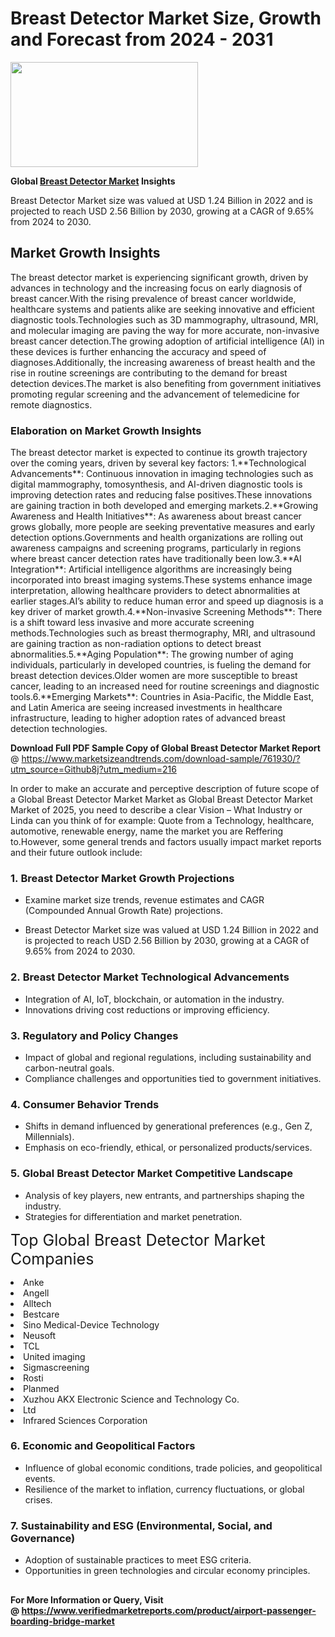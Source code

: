 <H1>Breast Detector Market Size, Growth and Forecast from 2024 - 2031</H1><img class="aligncenter size-medium wp-image-584254" src="https://thirdeyenews.in/wp-content/uploads/2024/09/Global-Market-Research-300x168.jpeg" alt="" width="300" height="168" /><p><strong>Global&nbsp;<a href="https://www.marketsizeandtrends.com/download-sample/761930/?utm_source=Github8j?utm_medium=216">Breast Detector Market</a> Insights</strong></p><p>Breast Detector Market size was valued at USD 1.24 Billion in 2022 and is projected to reach USD 2.56 Billion by 2030, growing at a CAGR of 9.65% from 2024 to 2030.</p><p><h2>Market Growth Insights</h2> The breast detector market is experiencing significant growth, driven by advances in technology and the increasing focus on early diagnosis of breast cancer.With the rising prevalence of breast cancer worldwide, healthcare systems and patients alike are seeking innovative and efficient diagnostic tools.Technologies such as 3D mammography, ultrasound, MRI, and molecular imaging are paving the way for more accurate, non-invasive breast cancer detection.The growing adoption of artificial intelligence (AI) in these devices is further enhancing the accuracy and speed of diagnoses.Additionally, the increasing awareness of breast health and the rise in routine screenings are contributing to the demand for breast detection devices.The market is also benefiting from government initiatives promoting regular screening and the advancement of telemedicine for remote diagnostics.<h3>Elaboration on Market Growth Insights</h3> The breast detector market is expected to continue its growth trajectory over the coming years, driven by several key factors: 1.**Technological Advancements**: Continuous innovation in imaging technologies such as digital mammography, tomosynthesis, and AI-driven diagnostic tools is improving detection rates and reducing false positives.These innovations are gaining traction in both developed and emerging markets.2.**Growing Awareness and Health Initiatives**: As awareness about breast cancer grows globally, more people are seeking preventative measures and early detection options.Governments and health organizations are rolling out awareness campaigns and screening programs, particularly in regions where breast cancer detection rates have traditionally been low.3.**AI Integration**: Artificial intelligence algorithms are increasingly being incorporated into breast imaging systems.These systems enhance image interpretation, allowing healthcare providers to detect abnormalities at earlier stages.AI’s ability to reduce human error and speed up diagnosis is a key driver of market growth.4.**Non-invasive Screening Methods**: There is a shift toward less invasive and more accurate screening methods.Technologies such as breast thermography, MRI, and ultrasound are gaining traction as non-radiation options to detect breast abnormalities.5.**Aging Population**: The growing number of aging individuals, particularly in developed countries, is fueling the demand for breast detection devices.Older women are more susceptible to breast cancer, leading to an increased need for routine screenings and diagnostic tools.6.**Emerging Markets**: Countries in Asia-Pacific, the Middle East, and Latin America are seeing increased investments in healthcare infrastructure, leading to higher adoption rates of advanced breast detection technologies.<p><span class=""><strong>Download Full PDF Sample Copy of Global Breast Detector Market Report</strong> @ <a href="https://www.marketsizeandtrends.com/download-sample/761930/?utm_source=Github8j?utm_medium=216" target="_blank">https://www.marketsizeandtrends.com/download-sample/761930/?utm_source=Github8j?utm_medium=216</a></span></p><p>In order to make an accurate and perceptive description of future scope of a Global&nbsp;Breast Detector Market Market as Global&nbsp;Breast Detector Market Market of 2025, you need to describe a clear Vision &ndash; What Industry or Linda can you think of for example: Quote from a Technology, healthcare, automotive, renewable energy, name the market you are Reffering to.However, some general trends and factors usually impact market reports and their future outlook include:</p><h3>1.&nbsp;<strong>Breast Detector Market Growth Projections</strong></h3><ul><li>Examine market size trends, revenue estimates and CAGR (Compounded Annual Growth Rate) projections.</li><li><p>Breast Detector Market size was valued at USD 1.24 Billion in 2022 and is projected to reach USD 2.56 Billion by 2030, growing at a CAGR of 9.65% from 2024 to 2030.</p></li></ul><h3>2.&nbsp;<strong>Breast Detector Market Technological Advancements</strong></h3><ul><li>Integration of AI, IoT, blockchain, or automation in the industry.</li><li>Innovations driving cost reductions or improving efficiency.</li></ul><h3>3.&nbsp;<strong>Regulatory and Policy Changes</strong></h3><ul><li>Impact of global and regional regulations, including sustainability and carbon-neutral goals.</li><li>Compliance challenges and opportunities tied to government initiatives.</li></ul><h3>4.&nbsp;<strong>Consumer Behavior Trends</strong></h3><ul><li>Shifts in demand influenced by generational preferences (e.g., Gen Z, Millennials).</li><li>Emphasis on eco-friendly, ethical, or personalized products/services.</li></ul><h3>5.&nbsp;<strong>Global Breast Detector Market Competitive Landscape</strong></h3><ul><li>Analysis of key players, new entrants, and partnerships shaping the industry.</li><li>Strategies for differentiation and market penetration.</li></ul><p data-pm-slice="1 1 []"><span style="color: inherit; font-family: inherit; font-size: 25px;">Top Global Breast Detector Market Companies</span></p><div class="" data-test-id=""><p><li>Anke</li><li> Angell</li><li> Alltech</li><li> Bestcare</li><li> Sino Medical-Device Technology</li><li> Neusoft</li><li> TCL</li><li> United imaging</li><li> Sigmascreening</li><li> Rosti</li><li> Planmed</li><li> Xuzhou AKX Electronic Science and Technology Co.</li><li>Ltd</li><li> Infrared Sciences Corporation</li></p></div><h3>6.&nbsp;<strong>Economic and Geopolitical Factors</strong></h3><ul><li>Influence of global economic conditions, trade policies, and geopolitical events.</li><li>Resilience of the market to inflation, currency fluctuations, or global crises.</li></ul><h3>7.&nbsp;<strong>Sustainability and ESG (Environmental, Social, and Governance)</strong></h3><ul><li>Adoption of sustainable practices to meet ESG criteria.</li><li>Opportunities in green technologies and circular economy principles.</li></ul><h2><strong style="font-size: 14px;">For More Information or Query, Visit @&nbsp;</strong><a style="background-color: #ffffff; font-size: 14px;" href="https://www.marketsizeandtrends.com/report/breast-detector-market/" target="_blank">https://www.verifiedmarketreports.com/product/airport-passenger-boarding-bridge-market</a></h2>
